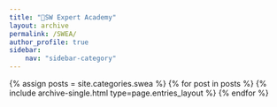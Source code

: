 ```yaml
---
title: "🌴SW Expert Academy"
layout: archive
permalink: /SWEA/
author_profile: true
sidebar:
    nav: "sidebar-category"
---
```


{% assign posts = site.categories.swea %}
{% for post in posts %} {% include archive-single.html type=page.entries_layout %} {% endfor %}
